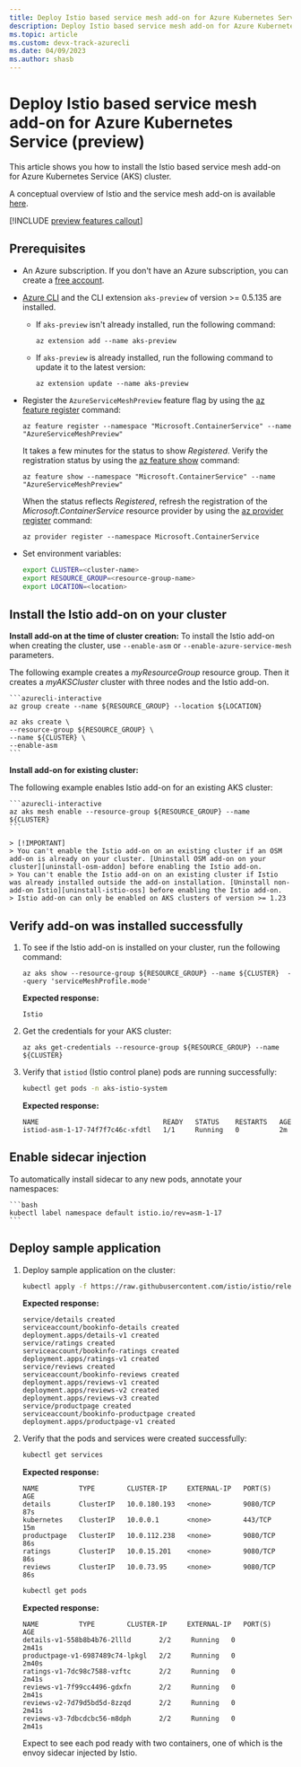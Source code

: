 ```yaml
---
title: Deploy Istio based service mesh add-on for Azure Kubernetes Service (preview)
description: Deploy Istio based service mesh add-on for Azure Kubernetes Service (preview)
ms.topic: article
ms.custom: devx-track-azurecli
ms.date: 04/09/2023
ms.author: shasb
---
```


# Deploy Istio based service mesh add-on for Azure Kubernetes Service (preview)

This article shows you how to install the Istio based service mesh add-on for Azure Kubernetes Service (AKS) cluster.

A conceptual overview of Istio and the service mesh add-on is available [here][istio-about].

[!INCLUDE [preview features callout](./includes/preview/preview-callout.md)]

## Prerequisites

* An Azure subscription. If you don't have an Azure subscription, you can create a [free account](https://azure.microsoft.com/free).
* [Azure CLI][azure-cli-install] and the CLI extension `aks-preview` of version >= 0.5.135 are installed.

    * If `aks-preview` isn't already installed, run the following command:

        ```azurecli
        az extension add --name aks-preview
        ```

    * If `aks-preview` is already installed, run the following command to update it to the latest version:

        ```azurecli
        az extension update --name aks-preview
        ```

* Register the `AzureServiceMeshPreview` feature flag by using the [az feature register][az-feature-register] command:

    ```azurecli
    az feature register --namespace "Microsoft.ContainerService" --name "AzureServiceMeshPreview"
    ```

    It takes a few minutes for the status to show *Registered*. Verify the registration status by using the [az feature show][az-feature-show] command:

    ```azurecli
    az feature show --namespace "Microsoft.ContainerService" --name "AzureServiceMeshPreview"
    ```

    When the status reflects *Registered*, refresh the registration of the *Microsoft.ContainerService* resource provider by using the [az provider register][az-provider-register] command:

    ```azurecli-interactive
    az provider register --namespace Microsoft.ContainerService
    ```

* Set environment variables:

    ```bash
    export CLUSTER=<cluster-name>
    export RESOURCE_GROUP=<resource-group-name>
    export LOCATION=<location>
    ```

## Install the Istio add-on on your cluster

**Install add-on at the time of cluster creation:**
To install the Istio add-on when creating the cluster, use `--enable-asm` or `--enable-azure-service-mesh` parameters.

The following example creates a *myResourceGroup* resource group. Then it creates a *myAKSCluster* cluster with three nodes and the Istio add-on.

    ```azurecli-interactive
    az group create --name ${RESOURCE_GROUP} --location ${LOCATION}

    az aks create \
    --resource-group ${RESOURCE_GROUP} \
    --name ${CLUSTER} \
    --enable-asm
    ```

**Install add-on for existing cluster:**

The following example enables Istio add-on for an existing AKS cluster:

    ```azurecli-interactive
    az aks mesh enable --resource-group ${RESOURCE_GROUP} --name ${CLUSTER}
    ```

    > [!IMPORTANT]
    > You can't enable the Istio add-on on an existing cluster if an OSM add-on is already on your cluster. [Uninstall OSM add-on on your cluster][uninstall-osm-addon] before enabling the Istio add-on.
    > You can't enable the Istio add-on on an existing cluster if Istio was already installed outside the add-on installation. [Uninstall non-add-on Istio][uninstall-istio-oss] before enabling the Istio add-on.
    > Istio add-on can only be enabled on AKS clusters of version >= 1.23


## Verify add-on was installed successfully

1. To see if the Istio add-on is installed on your cluster, run the following command:

    ```azurecli-interactive
    az aks show --resource-group ${RESOURCE_GROUP} --name ${CLUSTER}  --query 'serviceMeshProfile.mode'
    ```

    **Expected response:**

    ```
    Istio
    ```

1. Get the credentials for your AKS cluster:

    ```azurecli-interactive
    az aks get-credentials --resource-group ${RESOURCE_GROUP} --name ${CLUSTER}
    ```

1. Verify that `istiod` (Istio control plane) pods are running successfully:

    ```bash
    kubectl get pods -n aks-istio-system
    ```

    **Expected response:**

    ```
    NAME                               READY   STATUS    RESTARTS   AGE
    istiod-asm-1-17-74f7f7c46c-xfdtl   1/1     Running   0          2m
    ```

## Enable sidecar injection

To automatically install sidecar to any new pods, annotate your namespaces:

    ```bash
    kubectl label namespace default istio.io/rev=asm-1-17
    ```

## Deploy sample application

1. Deploy sample application on the cluster:

    ```bash
    kubectl apply -f https://raw.githubusercontent.com/istio/istio/release-1.17/samples/bookinfo/platform/kube/bookinfo.yaml
    ```

    **Expected response:**

    ```
    service/details created
    serviceaccount/bookinfo-details created
    deployment.apps/details-v1 created
    service/ratings created
    serviceaccount/bookinfo-ratings created
    deployment.apps/ratings-v1 created
    service/reviews created
    serviceaccount/bookinfo-reviews created
    deployment.apps/reviews-v1 created
    deployment.apps/reviews-v2 created
    deployment.apps/reviews-v3 created
    service/productpage created
    serviceaccount/bookinfo-productpage created
    deployment.apps/productpage-v1 created
    ```

1. Verify that the pods and services were created successfully:

    ```bash
    kubectl get services
    ```

    **Expected response:**

    ```
    NAME          TYPE        CLUSTER-IP     EXTERNAL-IP   PORT(S)    AGE
    details       ClusterIP   10.0.180.193   <none>        9080/TCP   87s
    kubernetes    ClusterIP   10.0.0.1       <none>        443/TCP    15m
    productpage   ClusterIP   10.0.112.238   <none>        9080/TCP   86s
    ratings       ClusterIP   10.0.15.201    <none>        9080/TCP   86s
    reviews       ClusterIP   10.0.73.95     <none>        9080/TCP   86s
    ```

    ```bash
    kubectl get pods
    ```

    **Expected response:**

    ```
    NAME          TYPE        CLUSTER-IP     EXTERNAL-IP   PORT(S)    AGE
    details-v1-558b8b4b76-2llld       2/2     Running   0          2m41s
    productpage-v1-6987489c74-lpkgl   2/2     Running   0          2m40s
    ratings-v1-7dc98c7588-vzftc       2/2     Running   0          2m41s
    reviews-v1-7f99cc4496-gdxfn       2/2     Running   0          2m41s
    reviews-v2-7d79d5bd5d-8zzqd       2/2     Running   0          2m41s
    reviews-v3-7dbcdcbc56-m8dph       2/2     Running   0          2m41s
    ```

    Expect to see each pod ready with two containers, one of which is the envoy sidecar injected by Istio.

[istio-about]: istio-about.md

[azure-cli-install]: /cli/azure/install-azure-cli
[az-feature-register]: /cli/azure/feature#az-feature-register
[az-feature-show]: /cli/azure/feature#az-feature-show
[az-provider-register]: /cli/azure/provider#az-provider-register

[uninstall-osm-addon]: open-service-mesh-uninstall-add-on.md
[uninstall-istio-oss]: https://istio.io/latest/docs/setup/install/istioctl/#uninstall-istio
